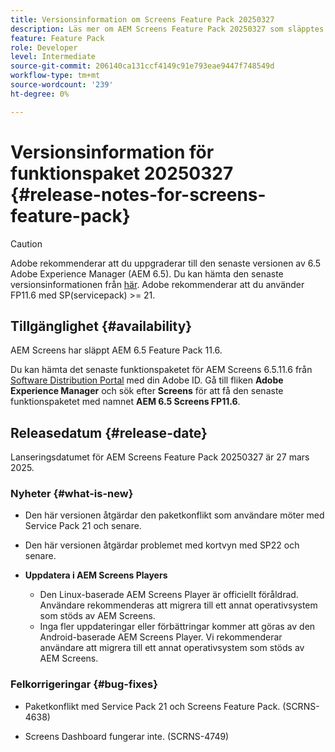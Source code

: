 ```yaml
---
title: Versionsinformation om Screens Feature Pack 20250327
description: Läs mer om AEM Screens Feature Pack 20250327 som släpptes den 27 mars 2025.
feature: Feature Pack
role: Developer
level: Intermediate
source-git-commit: 206140ca131ccf4149c91e793eae9447f748549d
workflow-type: tm+mt
source-wordcount: '239'
ht-degree: 0%

---
```


# Versionsinformation för funktionspaket 20250327 {#release-notes-for-screens-feature-pack}

>[!CAUTION]
>Adobe rekommenderar att du uppgraderar till den senaste versionen av 6.5 Adobe Experience Manager (AEM 6.5). Du kan hämta den senaste versionsinformationen från [här](https://experienceleague.adobe.com/en/docs/experience-manager-65/content/release-notes/release-notes).
>Adobe rekommenderar att du använder FP11.6 med SP(servicepack) >= 21.

## Tillgänglighet {#availability}

AEM Screens har släppt AEM 6.5 Feature Pack 11.6.

Du kan hämta det senaste funktionspaketet för AEM Screens 6.5.11.6 från [Software Distribution Portal](https://experience.adobe.com/#/downloads/content/software-distribution/en/aem.html) med din Adobe ID. Gå till fliken **Adobe Experience Manager** och sök efter **Screens** för att få den senaste funktionspaketet med namnet **AEM 6.5 Screens FP11.6**.

## Releasedatum {#release-date}

Lanseringsdatumet för AEM Screens Feature Pack 20250327 är 27 mars 2025.

### Nyheter {#what-is-new}

* Den här versionen åtgärdar den paketkonflikt som användare möter med Service Pack 21 och senare.

* Den här versionen åtgärdar problemet med kortvyn med SP22 och senare.

* **Uppdatera i AEM Screens Players**
   * Den Linux-baserade AEM Screens Player är officiellt föråldrad. Användare rekommenderas att migrera till ett annat operativsystem som stöds av AEM Screens.
   * Inga fler uppdateringar eller förbättringar kommer att göras av den Android-baserade AEM Screens Player. Vi rekommenderar användare att migrera till ett annat operativsystem som stöds av AEM Screens.

### Felkorrigeringar {#bug-fixes}

* Paketkonflikt med Service Pack 21 och Screens Feature Pack. (SCRNS-4638)

* Screens Dashboard fungerar inte. (SCRNS-4749)


